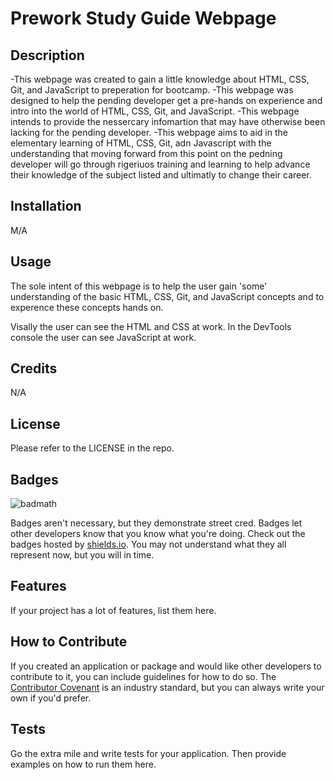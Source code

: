 # Prework Study Guide Webpage

## Description

-This webpage was created to gain a little knowledge about HTML, CSS, Git, and JavaScript to preperation for bootcamp.
-This webpage was designed to help the pending developer get a pre-hands on experience and intro into the world of HTML, CSS, Git, and JavaScript.
-This webpage intends to provide the nessercary infomartion that may have otherwise been lacking for the pending developer.
-This webpage aims to aid in the elementary learning of HTML, CSS, Git, adn Javascript with the understanding that moving forward from this point on the pedning developer will go through rigeriuos training and learning to help advance their knowledge of the subject listed and ultimatly to change their career.


## Installation

M/A

## Usage

The sole intent of this webpage is to help the user gain 'some' understanding of the basic HTML, CSS, Git, and JavaScript concepts and to experence these concepts hands on.

Visally the user can see the HTML and CSS at work. In the DevTools console the user can see JavaScript at work.

## Credits

N/A

## License

Please refer to the LICENSE in the repo.

## Badges

![badmath](https://img.shields.io/github/languages/top/nielsenjared/badmath)

Badges aren't necessary, but they demonstrate street cred. Badges let other developers know that you know what you're doing. Check out the badges hosted by [shields.io](https://shields.io/). You may not understand what they all represent now, but you will in time.

## Features

If your project has a lot of features, list them here.

## How to Contribute

If you created an application or package and would like other developers to contribute to it, you can include guidelines for how to do so. The [Contributor Covenant](https://www.contributor-covenant.org/) is an industry standard, but you can always write your own if you'd prefer.

## Tests

Go the extra mile and write tests for your application. Then provide examples on how to run them here.